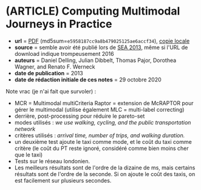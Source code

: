 # (ARTICLE) Computing Multimodal Journeys in Practice

- **url** = [PDF](https://renatowerneck.files.wordpress.com/2016/06/ddpww13-multimodal.pdf) (md5sum=`e5958187cc9a8b479025125ae6accf34`), [copie locale](LOCALCOPIES/ddpww13-multimodal.pdf)
- **source** = semble avoir été publié lors de [SEA 2013](http://sea2013.dis.uniroma1.it/accepted.php), même si l'URL de download indique trompeusement 2016
- **auteurs** = Daniel Delling, Julian Dibbelt, Thomas Pajor, Dorothea Wagner, and Renato F. Werneck
- **date de publication** = 2013
- **date de rédaction initiale de ces notes** = 29 octobre 2020

Note vrac (je n'ai fait que survoler) :
- MCR = Multimodal multiCriteria Raptor = extension de McRAPTOR pour gérer le multimodal (utilise également MLC = multi-label correcting)
- derrière, post-processing pour réduire le pareto-set
- modes utilisés : _we use walking, cycling, and the public transportation network_
- critères utilisés : _arrival time, number of trips, and walking duration._
- un deuxième test ajoute le taxi comme mode, et le coût du taxi comme critère (le coût du PT reste ignoré, considéré comme bien moins cher que le taxi)
- Tests sur le réseau londonien.
- Les meilleurs résultats sont de l'ordre de la dizaine de ms, mais certains résultats sont de l'ordre de la seconde. Si on ajoute le coût des taxis, on est facilement sur plusieurs secondes.

